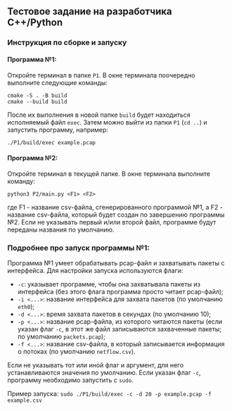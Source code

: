 ## Тестовое задание на разработчика C++/Python

### Инструкция по сборке и запуску

#### Программа №1:

Откройте терминал в папке `P1`. В окне терминала поочередно выполните следующие команды:
```
cmake -S . -B build
cmake --build build
```

После их выполнения в новой папке `build` будет находиться исполняемый файл `exec`. Затем можно выйти из папки `P1` (`cd ..`) и запустить программу, например:
```
./P1/build/exec example.pcap
```

#### Программа №2:

Откройте терминал в текущей папке. В окне терминала выполните команду:
```
python3 P2/main.py <F1> <F2>
```
где F1 - название csv-файла, сгенерированного программой №1, а F2 - название сsv-файла, который будет создан по завершению программы №2. Если не указывать первый и/или второй файл, программе будут переданы названия по умолчанию.

### Подробнее про запуск программы №1:

Программа №1 умеет обрабатывать pcap-файл и захватывать пакеты с интерфейса. Для настройки запуска используются флаги:
- `-c`: указывает программе, чтобы она захватывала пакеты из интерфейса (без этого флага программа просто читает pcap-файл);
- `-i <...>`: название интерфейса для захвата пакетов (по умолчанию `eth0`);
- `-d <...>`: время захвата пакетов в секундах (по умолчанию 10);
- `-p <...>`: название pcap-файла, из которого читаются пакеты (если указан флаг `-c`, в этот же файл записываются захваченные пакеты; по умолчанию `packets.pcap`);
- `-f <...>`: название csv-файла, в который записывается информация о потоках (по умолчанию `netflow.csv`).

Если не указывать тот или иной флаг и аргумент, для него устанавливаются значения по умолчанию.
Если указан флаг `-c`, программу необходимо запустить с `sudo`.

Пример запуска: `sudo ./P1/build/exec -c -d 20 -p example.pcap -f example.csv`
